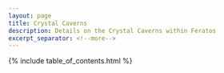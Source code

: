 ```yaml
---
layout: page
title: Crystal Caverns
description: Details on the Crystal Caverns within Feratos
excerpt_separator: <!--more-->
---
```


<!--

There are maybe 200 floors to this in total
They final floors reach the middle portion of the Underdark

-->

{% include table_of_contents.html %}
